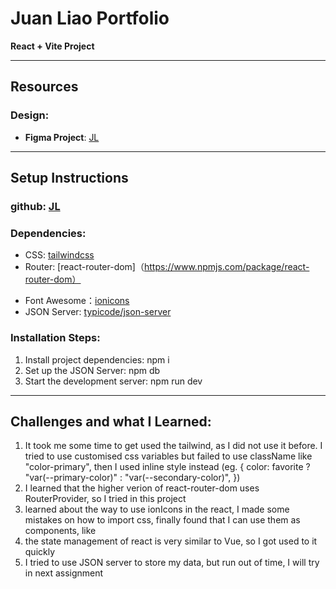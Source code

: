 # Juan Liao Portfolio

**React + Vite Project**

---

## Resources

### Design:

- **Figma Project**: [JL](https://www.figma.com/design/GcaCmmqIlHGm63d8NbpoYX/portfolio?node-id=0-1&p=f&t=ygJrSI6sgyDbd5rS-0)

---

## Setup Instructions

### github: [JL](https://github.com/blueberryliaojuan/bloomie.git)

### Dependencies:

- CSS: [tailwindcss](https://tailwindcss.com/)
- Router: [react-router-dom]（https://www.npmjs.com/package/react-router-dom）
<!-- - classname: [classnames](https://www.npmjs.com/package/classnames) -->
- Font Awesome：[ionicons](https://docs.fontawesome.com/web/use-with/react)
- JSON Server: [typicode/json-server](https://github.com/typicode/json-server)

### Installation Steps:

1. Install project dependencies: npm i
2. Set up the JSON Server:
   npm db
3. Start the development server: npm run dev

---

## Challenges and what I Learned:

1. It took me some time to get used the tailwind, as I did not use it before. I tried to use customised css variables but failed to use className like "color-primary", then I used inline style instead
   (eg. {
   color: favorite ? "var(--primary-color)" : "var(--secondary-color)",
   })
2. I learned that the higher verion of react-router-dom uses RouterProvider, so I tried in this project
3. learned about the way to use ionIcons in the react, I made some mistakes on how to import css, finally found that I can use them as components, like <IonIcon icon={heartOutline} className="text-lg" />
4. the state management of react is very similar to Vue, so I got used to it quickly
5. I tried to use JSON server to store my data, but run out of time, I will try in next assignment
